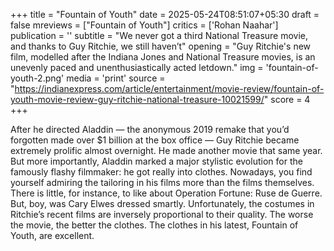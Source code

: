 +++
title = "Fountain of Youth"
date = 2025-05-24T08:51:07+05:30
draft = false
mreviews = ["Fountain of Youth"]
critics = ['Rohan Naahar']
publication = ''
subtitle = "We never got a third National Treasure movie, and thanks to Guy Ritchie, we still haven’t"
opening = "Guy Ritchie's new film, modelled after the Indiana Jones and National Treasure movies, is an unevenly paced and unenthusiastically acted letdown."
img = 'fountain-of-youth-2.png'
media = 'print'
source = "https://indianexpress.com/article/entertainment/movie-review/fountain-of-youth-movie-review-guy-ritchie-national-treasure-10021599/"
score = 4
+++

After he directed Aladdin — the anonymous 2019 remake that you’d forgotten made over $1 billion at the box office — Guy Ritchie became extremely prolific almost overnight. He made another movie that same year. But more importantly, Aladdin marked a major stylistic evolution for the famously flashy filmmaker: he got really into clothes. Nowadays, you find yourself admiring the tailoring in his films more than the films themselves. There is little, for instance, to like about Operation Fortune: Ruse de Guerre. But, boy, was Cary Elwes dressed smartly. Unfortunately, the costumes in Ritchie’s recent films are inversely proportional to their quality. The worse the movie, the better the clothes. The clothes in his latest, Fountain of Youth, are excellent.
